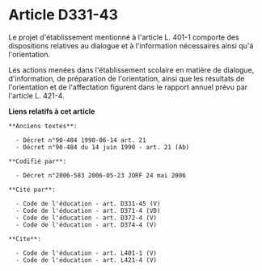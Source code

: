 # Article D331-43

Le projet d'établissement mentionné à l'article L. 401-1 comporte des dispositions relatives au dialogue et à l'information
nécessaires ainsi qu'à l'orientation. 

Les actions menées dans l'établissement scolaire en matière de dialogue, d'information, de préparation de l'orientation,
ainsi que les résultats de l'orientation et de l'affectation figurent dans le rapport annuel prévu par l'article L. 421-4.

**Liens relatifs à cet article**

	**Anciens textes**:

	  - Décret n°90-484 1990-06-14 art. 21
	  - Décret n°90-484 du 14 juin 1990 - art. 21 (Ab)

	**Codifié par**:

	  - Décret n°2006-583 2006-05-23 JORF 24 mai 2006

	**Cité par**:

	  - Code de l'éducation - art. D331-45 (V)
	  - Code de l'éducation - art. D371-4 (VD)
	  - Code de l'éducation - art. D372-4 (V)
	  - Code de l'éducation - art. D374-4 (V)

	**Cite**:

	  - Code de l'éducation - art. L401-1 (V)
	  - Code de l'éducation - art. L421-4 (V)
